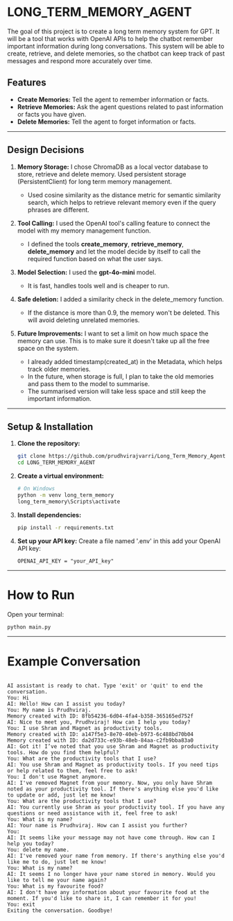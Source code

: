 # LONG_TERM_MEMORY_AGENT

The goal of this project is to create a long term memory system for GPT. It will be a tool that works with OpenAI APIs to help the chatbot remember important information during long conversations. This system will be able to create, retrieve, and delete memories, so the chatbot can keep track of past messages and respond more accurately over time.

## Features

* **Create Memories:** Tell the agent to remember information or facts.
* **Retrieve Memories:** Ask the agent questions related to past information or facts you have given.
* **Delete Memories:** Tell the agent to forget information or facts.

---

## Design Decisions

1. **Memory Storage:**
   I chose ChromaDB as a local vector database to store, retrieve and delete memory. Used persistent storage (PersistentClient) for long term memory management.
    * Used cosine similarity as the distance metric for semantic similarity search, which helps to retrieve relevant memory even if the query phrases are different.

2. **Tool Calling:**
   I used the OpenAI tool's calling feature to connect the model with my memory management function.
    * I defined the tools **create_memory**, **retrieve_memory**, **delete_memory** and let the model decide by itself to call the required function based on what the user says.

3. **Model Selection:**
   I used the **gpt-4o-mini** model.
    * It is fast, handles tools well and is cheaper to run.

4. **Safe deletion:**
   I added a similarity check in the delete_memory function.
    * If the distance is more than 0.9, the memory won't be deleted. This will avoid deleting unrelated memories.

5. **Future Improvements:**
   I want to set a limit on how much space the memory can use. This is to make sure it doesn't take up all the free space on the system.
    * I already added timestamp(created_at) in the Metadata, which helps track older memories.
    * In the future, when storage is full, I plan to take the old memories and pass them to the model to summarise.
    * The summarised version will take less space and still keep the important information.

---

## Setup & Installation

1. **Clone the repository:**
    ```bash
    git clone https://github.com/prudhvirajvarri/Long_Term_Memory_Agent.git
    cd LONG_TERM_MEMORY_AGENT
    ```

2. **Create a virtual environment:**
   ```bash
   # On Windows
   python -m venv long_term_memory
   long_term_memory\Scripts\activate

   ```

3. **Install dependencies:**
   ```bash
   pip install -r requirements.txt
   ```

4. **Set up your API key:**
   Create a file named '.env' in this add your OpenAI API key:
   ```
   OPENAI_API_KEY = "your_API_key"
   ```

---

# How to Run

Open your terminal:

```bash
python main.py
```

---



# Example Conversation

```

AI assistant is ready to chat. Type 'exit' or 'quit' to end the conversation.
You: Hi
AI: Hello! How can I assist you today?
You: My name is Prudhviraj.
Memory created with ID: 8fb54236-6d04-4fa4-b358-365165ed752f
AI: Nice to meet you, Prudhviraj! How can I help you today?
You: I use Shram and Magnet as productivity tools.
Memory created with ID: a147f5e3-8e70-40eb-b973-6c488bd70b04
Memory created with ID: da2d733c-e93b-48eb-84aa-c2fb9bba83a0
AI: Got it! I’ve noted that you use Shram and Magnet as productivity tools. How do you find them helpful?
You: What are the productivity tools that I use?
AI: You use Shram and Magnet as productivity tools. If you need tips or help related to them, feel free to ask!
You: I don't use Magnet anymore.
AI: I've removed Magnet from your memory. Now, you only have Shram noted as your productivity tool. If there's anything else you'd like to update or add, just let me know!
You: What are the productivity tools that I use?
AI: You currently use Shram as your productivity tool. If you have any questions or need assistance with it, feel free to ask!
You: What is my name?
AI: Your name is Prudhviraj. How can I assist you further?
You: 
AI: It seems like your message may not have come through. How can I help you today?
You: delete my name.
AI: I've removed your name from memory. If there's anything else you'd like me to do, just let me know!
You: What is my name?
AI: It seems I no longer have your name stored in memory. Would you like to tell me your name again?
You: What is my favourite food?
AI: I don't have any information about your favourite food at the moment. If you'd like to share it, I can remember it for you!
You: exit
Exiting the conversation. Goodbye!

```